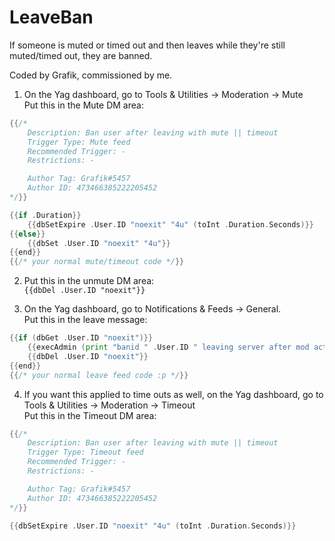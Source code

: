# LeaveBan     
If someone is muted or timed out and then leaves while they're still muted/timed out, they are banned.

Coded by Grafik, commissioned by me.

1. On the Yag dashboard, go to Tools & Utilities -> Moderation -> Mute    
Put this in the Mute DM area:    
```go
{{/* 
    Description: Ban user after leaving with mute || timeout
    Trigger Type: Mute feed
    Recommended Trigger: -
    Restrictions: -

    Author Tag: Grafik#5457
    Author ID: 473466385222205452
*/}}

{{if .Duration}}
    {{dbSetExpire .User.ID "noexit" "4u" (toInt .Duration.Seconds)}}
{{else}}
    {{dbSet .User.ID "noexit" "4u"}}
{{end}}
{{/* your normal mute/timeout code */}}
```

2. Put this in the unmute DM area:     
`{{dbDel .User.ID "noexit"}}`


3. On the Yag dashboard, go to Notifications & Feeds -> General.     
Put this in the leave message:     
```go
{{if (dbGet .User.ID "noexit")}}
    {{execAdmin (print "banid " .User.ID " leaving server after mod actions were taken")}}
    {{dbDel .User.ID "noexit"}}
{{end}}
{{/* your normal leave feed code :p */}}
```

4. If you want this applied to time outs as well, on the Yag dashboard, go to Tools & Utilities -> Moderation -> Timeout    
Put this in the Timeout DM area:     
```go
{{/* 
    Description: Ban user after leaving with mute || timeout
    Trigger Type: Timeout feed
    Recommended Trigger: -
    Restrictions: -

    Author Tag: Grafik#5457
    Author ID: 473466385222205452
*/}}

{{dbSetExpire .User.ID "noexit" "4u" (toInt .Duration.Seconds)}}
```

